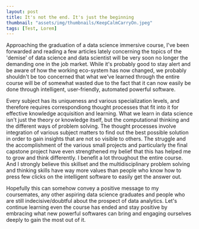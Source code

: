 ```yaml
---
layout: post
title: It's not the end. It's just the beginning
thumbnail: "assets/img/thumbnails/KeepCalmCarryOn.jpeg"
tags: [Test, Lorem]
---
```


Approaching the graduation of a data science immersive course, I've been forwarded and reading a few articles lately concerning the topics of the 'demise' of data science and data scientist will be very soon no longer the demanding one in the job market. While it's probably good to stay alert and be aware of how the working eco-system has now changed, we probably shouldn't be too concerned that what we've learned through the entire course will be of somewhat wasted due to the fact that it can now easily be done through intelligent, user-friendly, automated powerful software. 

Every subject has its uniqueness and various specialization levels, and therefore requires correspondiong thought processes that fit into it for effective knowledge acquisition and learning. What we learn in data science isn't just the theory or knowledge itself, but the computational thinking and the different ways of problem solving. The thought processes involve integration of various subject matters to find out the best possible solution in order to gain insights that are not so visible to others. The struggle and the accomplishment of the various small projects and particularly the final capstone project have even strengthened my belief that this has helped me to grow and think differently. I benefit a lot throughout the entire course. And I strongly believe this skillset and the multidisciplinary problem solving and thinking skills have way more values than people who know how to press few clicks on the intelligent software to easily get the answer out.

Hopefully this can somehow convey a positive message to my coursemates, any other aspiring data science graduates and people who are still indecisive/doubtful about the prospect of data analytics. Let's continue learning even the course has ended and stay positive by embracing what new powerful softwares can bring and engaging ourselves deeply to gain the most out of it.

